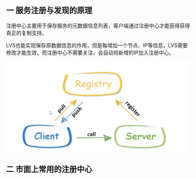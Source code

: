 ## 一 服务注册与发现的原理

注册中心主要用于保存服务的元数据信息列表，客户端通过注册中心才能获得获得真正的复制支持。  

LVS也能实现保存原数据信息的作用，但是每增加一个节点、IP等信息，LVS需要修改才能生效，而注册中心不需要关注，会自动将新增的IP加入注册中心。  

![](../images/arch/03-01.png)

## 二 市面上常用的注册中心

